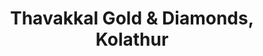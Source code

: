 ---
title: "Thavakkal Gold & Diamonds, Kolathur"
url: /kolathur/thavakkal-gold-and-diamonds-kolathur/
shop: jewelry
---